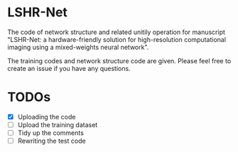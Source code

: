 # LSHR-Net
The code of network structure and related unitily operation for manuscript "LSHR-Net: a hardware-friendly solution for high-resolution computational imaging using a mixed-weights neural network".

The training codes and network structure code are given. Please feel free to create an issue if you have any questions.

# TODOs
- [x] Uploading the code
- [ ] Upload the training dataset
- [ ] Tidy up the comments
- [ ] Rewriting the test code
